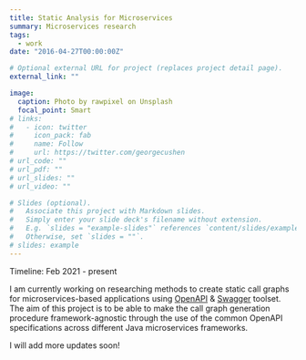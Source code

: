 ```yaml
---
title: Static Analysis for Microservices
summary: Microservices research
tags:
  - work
date: "2016-04-27T00:00:00Z"

# Optional external URL for project (replaces project detail page).
external_link: ""

image:
  caption: Photo by rawpixel on Unsplash
  focal_point: Smart
# links:
#   - icon: twitter
#     icon_pack: fab
#     name: Follow
#     url: https://twitter.com/georgecushen
# url_code: ""
# url_pdf: ""
# url_slides: ""
# url_video: ""

# Slides (optional).
#   Associate this project with Markdown slides.
#   Simply enter your slide deck's filename without extension.
#   E.g. `slides = "example-slides"` references `content/slides/example-slides.md`.
#   Otherwise, set `slides = ""`.
# slides: example
---
```


Timeline: Feb 2021 - present

I am currently working on researching methods to create static call graphs for microservices-based applications using [OpenAPI](https://www.openapis.org/) & [Swagger](https://swagger.io/) toolset. The aim of this project is to be able to make the call graph generation procedure framework-agnostic through the use of the common OpenAPI specifications across different Java microservices frameworks.

I will add more updates soon!
